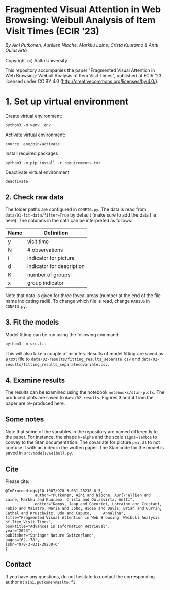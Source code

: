 # Fragmented Visual Attention in Web Browsing: Weibull Analysis of Item Visit Times (ECIR '23)

*By Aini Putkonen, Aurélien Nioche, Markku Laine, Crista Kuuramo & Antti Oulasvirta*

Copyright (c) Aalto University

This repository accompanies the paper "Fragmented Visual Attention in Web Browsing: Weibull Analysis of Item Visit Times", published at ECIR '23 licensed under CC BY 4.0 (http://creativecommons.org/licenses/by/4.0/). 

# 1. Set up virtual environment

Create virtual environment:

    python3 -m venv .env

Activate virtual environment:

    source .env/bin/activate

Install required packages

    python3 -m pip install -r requirements.txt

Deactivate virtual environment

    deactivate

## 2. Check raw data

The folder paths are configured in ```CONFIG.py```. The data is read from ```data/01-fit-data/filter=True``` by default (make sure to add the data file here). The columns in the data can be interpreted as follows:

| Name | Definition                |
|------|---------------------------|
| y    | visit time                |
| N    | # observations            |
| i    | indicator for picture     |
| d    | indicator for description |
| K    | number of groups          |
| x    | group indicator           | 

Note that data is given for three foveal areas (number at the end of the file name indicating radii). To change which file is read, change ```RADIUS``` in ```CONFIG.py```.

## 3. Fit the models

Model fitting can be run using the following command:

    python3 -m src.fit

This will also take a couple of minutes. Results of model fitting are saved as a text file to ```data/02-results/fitting_results_separate.csv``` and ```data/02-results/fitting_results_separatecovariate.csv```.

## 4. Examine results

The results can be examined using the notebook ```notebooks/stan-plots```. The produced plots are saved to ```data/02-results```. Figures 3 and 4 from the paper are re-produced here. 

## Some notes

Note that some of the variables in the repository are named differently to the paper. For instance, the shape ```k=alpha``` and the scale ```sigma=lambda``` to convey to the Stan documentation. The covariate for picture ```p=i```, as to not confuse it with an index in the written paper. The Stan code for the model is saved in ```src/models/weibull.py```. 

## Cite

Please cite:

    @InProceedings{10.1007/978-3-031-28238-6_5,
                 author="Putkonen, Aini and Nioche, Aur{\'e}lien and Laine, Markku and Kuuramo, Crista and Oulasvirta, Antti",
                 editor="Kamps, Jaap and Goeuriot, Lorraine and Crestani, Fabio and Maistro, Maria and Joho, Hideo and Davis, Brian and Gurrin, Cathal and Kruschwitz, Udo and Caputo,     Annalina",
    title="Fragmented Visual Attention in Web Browsing: Weibull Analysis of Item Visit Times",
    booktitle="Advances in Information Retrieval",
    year="2023",
    publisher="Springer Nature Switzerland",
    pages="62--78",
    isbn="978-3-031-28238-6"
    }

## Contact

If you have any questions, do not hesitate to contact the corresponding author at ```aini.putkonen@aalto.fi```.
